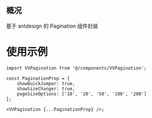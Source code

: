 ## 概况

基于 antdesign 的 Pagination 组件封装

# 使用示例

```tsx
import VVPagination from '@/components/VVPagination';

const PaginationProp = {
    showQuickJumper: true,
    showSizeChanger: true,
    pageSizeOptions: ['10', '20', '50', '100', '200']
};

<VVPagination {...PaginationProp} />;
```
